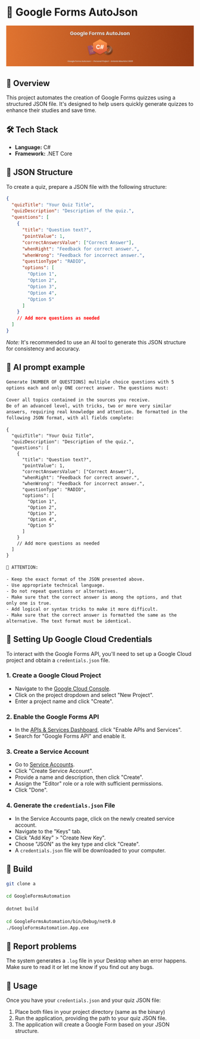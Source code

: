 # 📝 Google Forms AutoJson

<img src="https://github.com/Dedo-Finger2/GoogleFormsAutomation/blob/master/GoogleFormsAutomation/Images/cover.png?raw=true" />

## 📌 Overview

This project automates the creation of Google Forms quizzes using a structured JSON file. It's designed to help users quickly generate quizzes to enhance their studies and save time.

## 🛠️ Tech Stack

- **Language:** C#
- **Framework:** .NET Core

## 📂 JSON Structure

To create a quiz, prepare a JSON file with the following structure:

```json
{
  "quizTitle": "Your Quiz Title",
  "quizDescription": "Description of the quiz.",
  "questions": [
    {
      "title": "Question text?",
      "pointValue": 1,
      "correctAnswersValue": ["Correct Answer"],
      "whenRight": "Feedback for correct answer.",
      "whenWrong": "Feedback for incorrect answer.",
      "questionType": "RADIO",
      "options": [
        "Option 1",
        "Option 2",
        "Option 3",
        "Option 4",
        "Option 5"
      ]
    }
    // Add more questions as needed
  ]
}
```

*Note:* It's recommended to use an AI tool to generate this JSON structure for consistency and accuracy.

## 🤖 AI prompt example

```plaintext
Generate [NUMBER OF QUESTIONS] multiple choice questions with 5 options each and only ONE correct answer. The questions must:

Cover all topics contained in the sources you receive.
Be of an advanced level, with tricks, two or more very similar answers, requiring real knowledge and attention. Be formatted in the following JSON format, with all fields complete:

{
  "quizTitle": "Your Quiz Title",
  "quizDescription": "Description of the quiz.",
  "questions": [
    {
      "title": "Question text?",
      "pointValue": 1,
      "correctAnswersValue": ["Correct Answer"],
      "whenRight": "Feedback for correct answer.",
      "whenWrong": "Feedback for incorrect answer.",
      "questionType": "RADIO",
      "options": [
        "Option 1",
        "Option 2",
        "Option 3",
        "Option 4",
        "Option 5"
      ]
    }
    // Add more questions as needed
  ]
}

🔴 ATTENTION:

- Keep the exact format of the JSON presented above.
- Use appropriate technical language.
- Do not repeat questions or alternatives.
- Make sure that the correct answer is among the options, and that only one is true.
- Add logical or syntax tricks to make it more difficult.
- Make sure that the correct answer is formatted the same as the alternative. The text format must be identical.
```

## 🔐 Setting Up Google Cloud Credentials

To interact with the Google Forms API, you'll need to set up a Google Cloud project and obtain a `credentials.json` file.

### 1. Create a Google Cloud Project

- Navigate to the [Google Cloud Console](https://console.cloud.google.com/).
- Click on the project dropdown and select "New Project".
- Enter a project name and click "Create".

### 2. Enable the Google Forms API

- In the [APIs & Services Dashboard](https://console.cloud.google.com/apis/dashboard), click "Enable APIs and Services".
- Search for "Google Forms API" and enable it.

### 3. Create a Service Account

- Go to [Service Accounts](https://console.cloud.google.com/iam-admin/serviceaccounts).
- Click "Create Service Account".
- Provide a name and description, then click "Create".
- Assign the "Editor" role or a role with sufficient permissions.
- Click "Done".

### 4. Generate the `credentials.json` File

- In the Service Accounts page, click on the newly created service account.
- Navigate to the "Keys" tab.
- Click "Add Key" > "Create New Key".
- Choose "JSON" as the key type and click "Create".
- A `credentials.json` file will be downloaded to your computer.

## 🔨 Build

```sh
git clone a

cd GoogleFormsAutomation

dotnet build

cd GoogleFormsAutomation/bin/Debug/net9.0
./GoogleFormsAutomation.App.exe
```

## 🐞 Report problems

The system generates a `.log` file in your Desktop when an error happens. Make sure to read it or let me know if you find out any bugs.

## 🚀 Usage

Once you have your `credentials.json` and your quiz JSON file:

1. Place both files in your project directory (same as the binary)
2. Run the application, providing the path to your quiz JSON file.
3. The application will create a Google Form based on your JSON structure.
